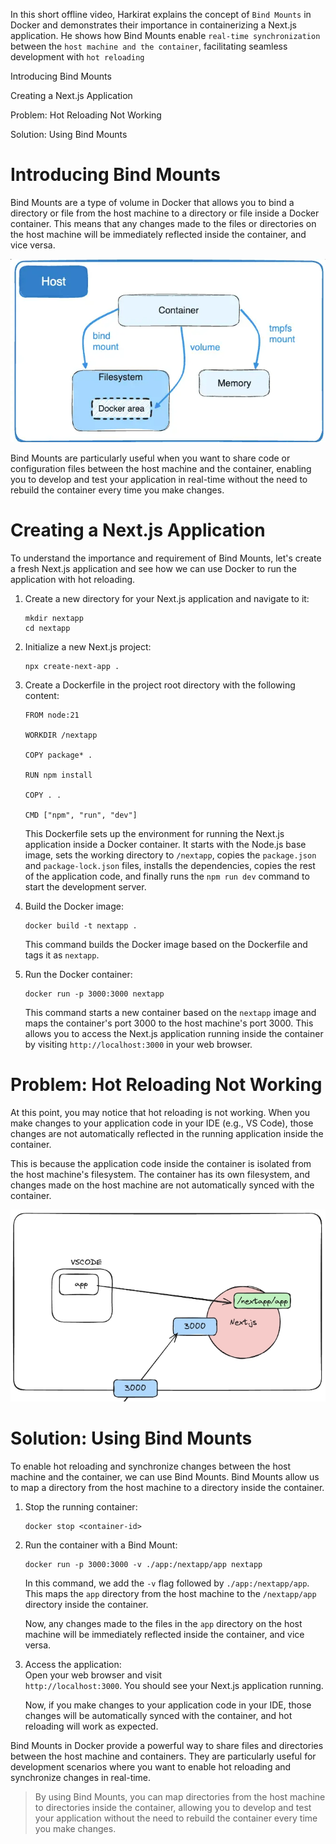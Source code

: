 In this short offline video, Harkirat explains the concept of `Bind Mounts` in Docker and demonstrates their importance in containerizing a Next.js application. He shows how Bind Mounts enable `real-time synchronization` between the `host machine and the container`, facilitating seamless development with `hot reloading`

  

Introducing Bind Mounts

Creating a Next.js Application

Problem: Hot Reloading Not Working

Solution: Using Bind Mounts

# **Introducing Bind Mounts**

Bind Mounts are a type of volume in Docker that allows you to bind a directory or file from the host machine to a directory or file inside a Docker container. This means that any changes made to the files or directories on the host machine will be immediately reflected inside the container, and vice versa.

  

![Untitled 28.png](../../../../Images/Untitled%2028.png)

  

Bind Mounts are particularly useful when you want to share code or configuration files between the host machine and the container, enabling you to develop and test your application in real-time without the need to rebuild the container every time you make changes.

# **Creating a Next.js Application**

To understand the importance and requirement of Bind Mounts, let's create a fresh Next.js application and see how we can use Docker to run the application with hot reloading.

1. Create a new directory for your Next.js application and navigate to it:
    
    ```Shell
    mkdir nextapp
    cd nextapp
    ```
    

  

1. Initialize a new Next.js project:
    
    ```Shell
    npx create-next-app .
    ```
    

  

1. Create a Dockerfile in the project root directory with the following content:
    
    ```Shell
    FROM node:21
    
    WORKDIR /nextapp
    
    COPY package* .
    
    RUN npm install
    
    COPY . .
    
    CMD ["npm", "run", "dev"]
    ```
    
    This Dockerfile sets up the environment for running the Next.js application inside a Docker container. It starts with the Node.js base image, sets the working directory to `/nextapp`, copies the `package.json` and `package-lock.json` files, installs the dependencies, copies the rest of the application code, and finally runs the `npm run dev` command to start the development server.
    
      
    
2. Build the Docker image:
    
    ```Shell
    docker build -t nextapp .
    ```
    
    This command builds the Docker image based on the Dockerfile and tags it as `nextapp`.
    
      
    
3. Run the Docker container:
    
    ```Shell
    docker run -p 3000:3000 nextapp
    ```
    
    This command starts a new container based on the `nextapp` image and maps the container's port 3000 to the host machine's port 3000. This allows you to access the Next.js application running inside the container by visiting `http://localhost:3000` in your web browser.
    

  

# **Problem: Hot Reloading Not Working**

At this point, you may notice that hot reloading is not working. When you make changes to your application code in your IDE (e.g., VS Code), those changes are not automatically reflected in the running application inside the container.

This is because the application code inside the container is isolated from the host machine's filesystem. The container has its own filesystem, and changes made on the host machine are not automatically synced with the container.

  

![Untitled 1 21.png](../../../../Images/Untitled%201%2021.png)

# **Solution: Using Bind Mounts**

To enable hot reloading and synchronize changes between the host machine and the container, we can use Bind Mounts. Bind Mounts allow us to map a directory from the host machine to a directory inside the container.

1. Stop the running container:
    
    ```Shell
    docker stop <container-id>
    ```
    
2. Run the container with a Bind Mount:
    
    ```Shell
    docker run -p 3000:3000 -v ./app:/nextapp/app nextapp
    ```
    
    In this command, we add the `-v` flag followed by `./app:/nextapp/app`. This maps the `app` directory from the host machine to the `/nextapp/app` directory inside the container.
    
    Now, any changes made to the files in the `app` directory on the host machine will be immediately reflected inside the container, and vice versa.
    
3. Access the application:  
    Open your web browser and visit  
    `http://localhost:3000`. You should see your Next.js application running.
    
    Now, if you make changes to your application code in your IDE, those changes will be automatically synced with the container, and hot reloading will work as expected.
    

  

Bind Mounts in Docker provide a powerful way to share files and directories between the host machine and containers. They are particularly useful for development scenarios where you want to enable hot reloading and synchronize changes in real-time.

> By using Bind Mounts, you can map directories from the host machine to directories inside the container, allowing you to develop and test your application without the need to rebuild the container every time you make changes.